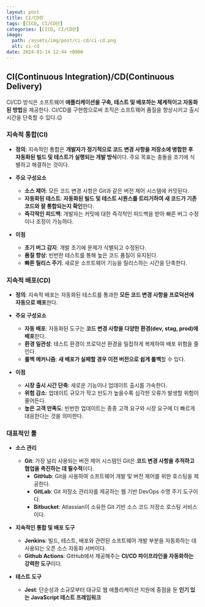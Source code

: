 ```yaml
---
layout: post
title: CI/CD란
tags: [CICD, CI/CD란]
categories: [CICD, CI/CD란]
image:
  path: /assets/img/post/ci-cd/ci-cd.png
  alt: ci-cd
date: 2024-01-14 12:44 +0900
---
```


## CI(Continuous Integration)/CD(Continuous Delivery)

CI/CD 방식은 소프트웨어 **애플리케이션을 구축, 테스트 및 배포하는 체계적이고 자동화된 방법**을 제공한다. CI/CD를 구현함으로써 조직은 소프트웨어 품질을 향상시키고 출시 시간을 단축할 수 있다.😉

### 지속적 통합(CI)

- **정의**: 지속적인 통합은 **개발자가 정기적으로 코드 변경 사항을 저장소에 병합한 후 자동화된 빌드 및 테스트가 실행되는 개발 방식**이다. 주요 목표는 충돌을 조기에 식별하고 해결하는 것이다.

- **주요 구성요소**
  - **소스 제어**: 모든 코드 변경 사항은 Git과 같은 버전 제어 시스템에 커밋된다.
  - **자동화된 테스트**: **자동화된 빌드 및 테스트 시퀀스를 트리거하여 새 코드가 기존 코드와 잘 통합되는지 확인**한다.
  - **즉각적인 피드백**: 개발자는 커밋에 대한 즉각적인 피드백을 받아 빠른 버그 수정이나 조정이 가능하다.
- **이점**
  - **초기 버그 감지**: 개발 초기에 문제가 식별되고 수정된다.
  - **품질 향상**: 빈번한 테스트를 통해 높은 코드 품질이 유지된다.
  - **빠른 릴리스 주기**: 새로운 소프트웨어 기능을 릴리스하는 시간을 단축한다.

### 지속적 배포(CD)

- **정의**: 지속적 배포는 자동화된 테스트를 통과한 **모든 코드 변경 사항을 프로덕션에 자동으로 배포**한다.

- **주요 구성요소**
  - **자동 배포**: 자동화된 도구는 **코드 변경 사항을 다양한 환경(dev, stag, prod)에 배포**한다.
  - **환경 일관성**: 테스트 환경이 프로덕션 환경을 밀접하게 복제하여 배포 위험을 줄인다.
  - **롤백 메커니즘**: **새 배포가 실패할 경우 이전 버전으로 쉽게 롤백**할 수 있다.
- **이점**
  - **시장 출시 시간 단축**: 새로운 기능이나 업데이트 출시를 가속한다.
  - **위험 감소**: 업데이트 규모가 작고 빈도가 높을수록 심각한 오류가 발생할 위험이 줄어든다.
  - **높은 고객 만족도**: 빈번한 업데이트는 종종 고객 요구와 시장 요구에 더 빠르게 대응한다는 것을 의미한다.

### 대표적인 툴

- **소스 관리**

  - **Git**: 가장 널리 사용되는 버전 제어 시스템인 Git은 **코드 변경 사항을 추적하고 협업을 촉진하는 데 필수적**이다.
    - **GitHub**: Git을 사용하여 소프트웨어 개발 및 버전 제어를 위한 호스팅을 제공한다.
    - **GitLab**: Git 저장소 관리자를 제공하는 웹 기반 DevOps 수명 주기 도구이다.
    - **Bitbucket**: Atlassian이 소유한 Git 기반 소스 코드 저장소 호스팅 서비스이다.

- **지속적인 통합 및 배포 도구**

  - **Jenkins**: 빌드, 테스트, 배포와 관련된 소프트웨어 개발 부분을 자동화하는 데 사용되는 오픈 소스 자동화 서버이다.
  - **Github Actions**: GitHub에서 제공해주는 **CI/CD 파이프라인을 자동화하는 강력한 도구**이다.

- **테스트 도구**
  - **Jest**: 단순성과 소규모부터 대규모 웹 애플리케이션 지원에 중점을 둔 **인기 있는 JavaScript 테스트 프레임워크**
